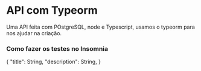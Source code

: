 # API com Typeorm

Uma API feita com POstgreSQL, node e Typescript, usamos o typeorm para nos ajudar na criação.

### Como fazer os testes no Insomnia


{
    "title": String,
    "description": String,
}

